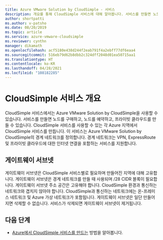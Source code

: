 ```yaml
---
title: Azure VMware Solution by CloudSimple - 서비스
description: 개요를 통해 CloudSimple 서비스에 대해 알아봅니다. 서비스를 만들면 노드를 구매하고, 노드를 예약하고, 프라이빗 클라우드를 만들 수 있습니다.
author: shortpatti
ms.author: v-patsho
ms.date: 08/20/2019
ms.topic: article
ms.service: azure-vmware-cloudsimple
ms.reviewer: cynthn
manager: dikamath
ms.openlocfilehash: acf5180e438d244f2eab791f4a2ebff77df6eaa4
ms.sourcegitcommit: 516eb79d62b8dbb2c324dff2048d01ea50715aa1
ms.translationtype: HT
ms.contentlocale: ko-KR
ms.lasthandoff: 04/28/2021
ms.locfileid: "108182285"
---
```

# <a name="cloudsimple-service-overview"></a>CloudSimple 서비스 개요

CloudSimple 서비스에서는 Azure VMware Solution by CloudSimple을 사용할 수 있습니다.  서비스를 만들면 노드를 구매하고, 노드를 예약하고, 프라이빗 클라우드를 만들 수 있습니다.  CloudSimple 서비스를 사용할 수 있는 각 Azure 지역에서 CloudSimple 서비스를 만듭니다. 이 서비스는 Azure VMware Solution by CloudSimple의 경계 네트워크를 정의합니다. 경계 네트워크는 VPN, ExpressRoute 및 프라이빗 클라우드에 대한 인터넷 연결을 포함하는 서비스를 지원합니다.

## <a name="gateway-subnet"></a>게이트웨이 서브넷

게이트웨이 서브넷은 CloudSimple 서비스별로 필요하며 만들어진 지역에 대해 고유합니다. 게이트웨이 서브넷은 경계 네트워크를 만들 때 사용되며 /28 CIDR 블록이 필요합니다.  게이트웨이 서브넷 주소 공간은 고유해야 합니다. CloudSimple 환경과 통신하는 네트워크와 겹치지 않아야 합니다. CloudSimple과 통신하는 네트워크에는 온-프레미스 네트워크 및 Azure 가상 네트워크가 포함됩니다.  게이트웨이 서브넷은 일단 만들어지면 삭제할 수 없습니다.  서비스가 삭제되면 게이트웨이 서브넷이 제거됩니다.

## <a name="next-steps"></a>다음 단계

* [Azure에서 CloudSimple 서비스를 만드는](quickstart-create-cloudsimple-service.md) 방법을 알아봅니다.
